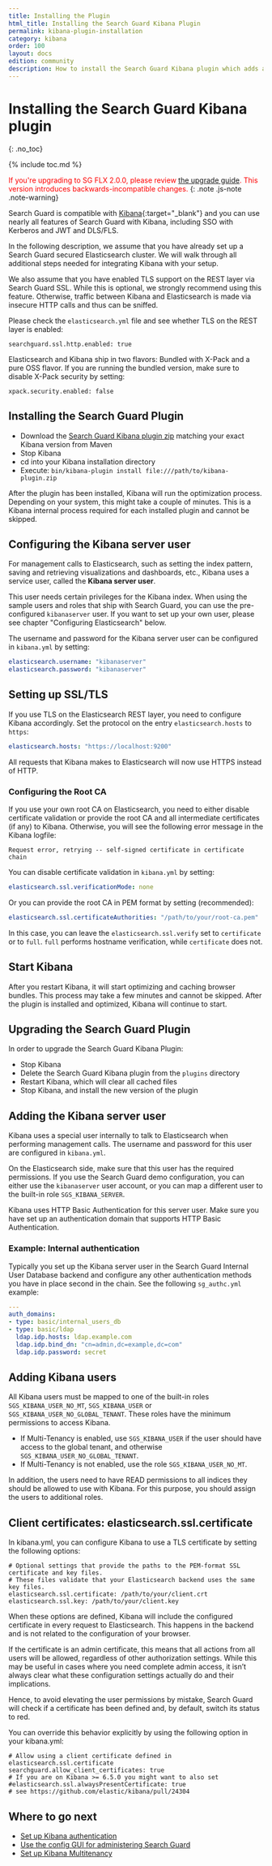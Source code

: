 ```yaml
---
title: Installing the Plugin
html_title: Installing the Search Guard Kibana Plugin
permalink: kibana-plugin-installation
category: kibana
order: 100
layout: docs
edition: community
description: How to install the Search Guard Kibana plugin which adds authentication, multi-tenancy and the configuration UI.
---
```

<!---
Copyright 2022 floragunn GmbH
-->

# Installing the Search Guard Kibana plugin
{: .no_toc}

{% include toc.md %}

<span style="color:red">If you're upgrading to SG FLX 2.0.0, please review [the upgrade guide](../_docs_installation/sg200_upgrade.md).
This version introduces backwards-incompatible changes.</span>
{: .note .js-note .note-warning}

Search Guard is compatible with [Kibana](https://www.elastic.co/products/kibana){:target="_blank"} and you can use nearly all features of Search Guard with Kibana, including SSO with Kerberos and JWT and DLS/FLS.

In the following description, we assume that you have already set up a Search Guard secured Elasticsearch cluster. We will walk through all additional steps needed for integrating Kibana with your setup.

We also assume that you have enabled TLS support on the REST layer via Search Guard SSL. While this is optional, we strongly recommend using this feature. Otherwise, traffic between Kibana and Elasticsearch is made via insecure HTTP calls and thus can be sniffed.

Please check the `elasticsearch.yml` file and see whether TLS on the REST layer is enabled:

```
searchguard.ssl.http.enabled: true
```

Elasticsearch and Kibana ship in two flavors: Bundled with X-Pack and a pure OSS flavor. If you are running the bundled version, make sure to disable X-Pack security by setting:

```
xpack.security.enabled: false
```

## Installing the Search Guard Plugin

* Download the [Search Guard Kibana plugin zip](../_docs_versions/versions_versionmatrix.md) matching your exact Kibana version from Maven
* Stop Kibana
* cd into your Kibana installation directory
* Execute: `bin/kibana-plugin install file:///path/to/kibana-plugin.zip`

After the plugin has been installed, Kibana will run the optimization process. Depending on your system, this might take a couple of minutes. This is a Kibana internal process required for each installed plugin and cannot be skipped.

## Configuring the Kibana server user

For management calls to Elasticsearch, such as setting the index pattern, saving and retrieving visualizations and dashboards, etc., Kibana uses a service user, called the **Kibana server user**.

This user needs certain privileges for the Kibana index. When using the sample users and roles that ship with Search Guard, you can use the pre-configured `kibanaserver` user. If you want to set up your own user, please see chapter "Configuring Elasticsearch" below.

The username and password for the Kibana server user can be configured in `kibana.yml` by setting:

```yaml
elasticsearch.username: "kibanaserver"
elasticsearch.password: "kibanaserver"
```

## Setting up SSL/TLS

If you use TLS on the Elasticsearch REST layer, you need to configure Kibana accordingly. Set the protocol on the entry `elasticsearch.hosts` to `https`:

```yaml
elasticsearch.hosts: "https://localhost:9200"
```

All requests that Kibana makes to Elasticsearch will now use HTTPS instead of HTTP.

### Configuring the Root CA

If you use your own root CA on Elasticsearch, you need to either disable certificate validation or provide the root CA and all intermediate certificates (if any) to Kibana. Otherwise, you will see the following error message in the Kibana logfile:


```
Request error, retrying -- self-signed certificate in certificate chain
```

You can disable certificate validation in `kibana.yml` by setting:


```yaml
elasticsearch.ssl.verificationMode: none
```

Or you can provide the root CA in PEM format by setting (recommended):


```yaml
elasticsearch.ssl.certificateAuthorities: "/path/to/your/root-ca.pem"
```

In this case, you can leave the `elasticsearch.ssl.verify` set to `certificate` or to `full`. `full` performs hostname verification, while `certificate` does not.

## Start Kibana

After you restart Kibana, it will start optimizing and caching browser bundles. This process may take a few minutes and cannot be skipped. After the plugin is installed and optimized, Kibana will continue to start.

## Upgrading the Search Guard Plugin

In order to upgrade the Search Guard Kibana Plugin:

* Stop Kibana
* Delete the Search Guard Kibana plugin from the `plugins` directory
* Restart Kibana, which will clear all cached files
* Stop Kibana, and install the new version of the plugin

## Adding the Kibana server user

Kibana uses a special user internally to talk to Elasticsearch when performing management calls. The username and password for this user are configured in `kibana.yml`.

On the Elasticsearch side, make sure that this user has the required permissions. If you use the Search Guard demo configuration, you can either use the `kibanaserver` user account, or you can map a different user to the  built-in role `SGS_KIBANA_SERVER`.

Kibana uses HTTP Basic Authentication for this server user. Make sure you have set up an authentication domain that supports HTTP Basic Authentication.

### Example: Internal authentication

Typically you set up the Kibana server user in the Search Guard Internal User Database backend and configure any other authentication methods you have in place second in the chain. See the following `sg_authc.yml` example:


```yaml
---
auth_domains:
- type: basic/internal_users_db
- type: basic/ldap
  ldap.idp.hosts: ldap.example.com
  ldap.idp.bind_dn: "cn=admin,dc=example,dc=com"
  ldap.idp.password: secret
```

## Adding Kibana users

All Kibana users must be mapped to one of the built-in roles `SGS_KIBANA_USER_NO_MT`, `SGS_KIBANA_USER` or `SGS_KIBANA_USER_NO_GLOBAL_TENANT`. These roles have the minimum permissions to access Kibana.
* If Multi-Tenancy is enabled, use `SGS_KIBANA_USER` if the user should have access to the global tenant, and otherwise `SGS_KIBANA_USER_NO_GLOBAL_TENANT`.
* If Multi-Tenancy is not enabled, use the role `SGS_KIBANA_USER_NO_MT`.

In addition, the users need to have READ permissions to all indices they should be allowed to use with Kibana. For this purpose, you should assign the users to additional roles.

## Client certificates: elasticsearch.ssl.certificate

In kibana.yml, you can configure Kibana to use a TLS certificate by setting the following options:

```
# Optional settings that provide the paths to the PEM-format SSL certificate and key files.
# These files validate that your Elasticsearch backend uses the same key files.
elasticsearch.ssl.certificate: /path/to/your/client.crt
elasticsearch.ssl.key: /path/to/your/client.key
```

When these options are defined, Kibana will include the configured certificate in every request to Elasticsearch. This happens in the backend and is not related to the configuration of your browser.

If the certificate is an admin certificate, this means that all actions from all users will be allowed, regardless of other authorization settings. While this may be useful in cases where you need complete admin access, it isn’t always clear what these configuration settings actually do and their implications.

Hence, to avoid elevating the user permissions by mistake, Search Guard will check if a certificate has been defined and, by default, switch its status to red.

You can override this behavior explicitly by using the following option in your kibana.yml:

```
# Allow using a client certificate defined in elasticsearch.ssl.certificate
searchguard.allow_client_certificates: true
# If you are on Kibana >= 6.5.0 you might want to also set
#elasticsearch.ssl.alwaysPresentCertificate: true
# see https://github.com/elastic/kibana/pull/24304
```

## Where to go next

* [Set up Kibana authentication](../_docs_kibana/kibana_authentication.md)
* [Use the config GUI for administering Search Guard](../_docs_configuration_changes/configuration_config_gui.md)
* [Set up Kibana Multitenancy](../_docs_kibana/kibana_multitenancy.md)
